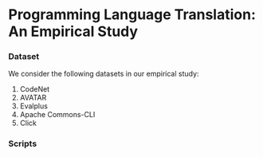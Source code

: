 # Programming Language Translation: An Empirical Study

### Dataset

We consider the following datasets in our empirical study:

1. CodeNet
2. AVATAR
3. Evalplus
4. Apache Commons-CLI
5. Click

### Scripts
